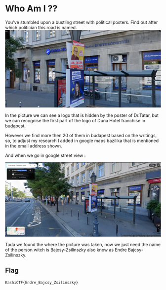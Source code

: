 # Who Am I ??

You've stumbled upon a bustling street with political posters. Find out after which politician this road is named.
![Road to find](Road_Not_Taken.jpg)

In the picture we can see a logo that is hidden by the poster of Dr.Tatar, but we can recognise the first part of the logo of Duna Hotel franchise in budapest.

However we find more then 20 of them in budapest based on the writings, so, to adjust my research I added in google maps bazilika that is mentioned in the email address shown.

And when we go in google street view :

![Duna Hotel Basilika](image.png)

Tada we found the where the picture was taken, now we just need the name of the person witch is Bajcsy-Zsilinszky also know as Endre Bajcsy-Zsilinszky.

## Flag

`KashiCTF{Endre_Bajcsy_Zsilinszky}`
